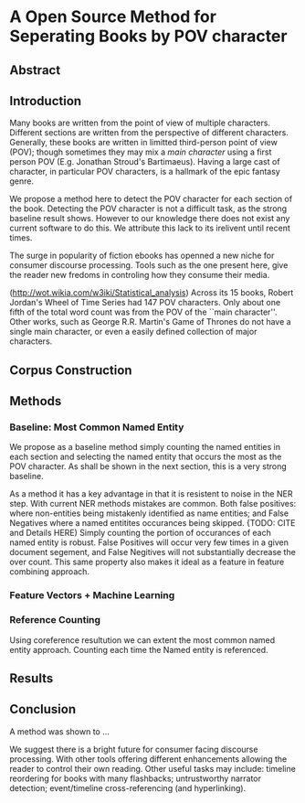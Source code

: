 # A Open Source Method for Seperating Books by POV character



## Abstract


## Introduction

Many books are written from the point of view of multiple characters. Different sections are written from the perspective of different characters. Generally, these books are written in limitted third-person point of view (POV); though sometimes they may mix a *main character* using a first person POV (E.g. Jonathan Stroud's Bartimaeus). Having a large cast of character, in particular POV characters, is a hallmark of the epic fantasy genre.

We propose a method here to detect the POV character for each section of the book. Detecting the POV character is not a difficult task, as the strong baseline result shows. However to our knowledge there does not exist any current software to do this. We attribute this lack to its irelivent until recent times.

The surge in popularity of fiction ebooks has openned a new niche for consumer discourse processing. Tools such as the one present here, give the reader new fredoms in controling how they consume their media. 



(http://wot.wikia.com/w3iki/Statistical_analysis)
Across its 15 books, Robert Jordan's Wheel of Time Series had 147 POV characters. Only about one fifth of the total word count was from the POV of the ``main character''.
Other works, such as George R.R. Martin's Game of Thrones do not have a single main character, or even a easily defined collection of major characters.

## Corpus Construction

## Methods

### Baseline: Most Common Named Entity 
We propose as a baseline method simply counting the named entities in each section and selecting the named entity that occurs the most as the POV character.
As shall be shown in the next section, this is a very strong baseline.

As a method it has a key advantage in that it is resistent to noise in the NER step.
With current NER methods mistakes are common. Both false positives: where non-entities being mistakenly identified as name entities; and False Negatives where a named entitites occurances being skipped. 
{TODO: CITE and Details HERE)
Simply counting the portion of occurances of each named entity is robust. False Positives will occur very few times in a given document segement, and False Negitives will not substantially decrease the over count. This same property also makes it ideal as a feature in feature combining approach.

### Feature Vectors + Machine Learning

### Reference  Counting
Using coreference resultution we can extent the most common named entity approach.
Counting each time the Named entity is referenced.



## Results 

## Conclusion

A method was shown to ...

We suggest there is a bright future for consumer facing discourse processing.
With other tools offering different enhancements allowing the reader to control their own reading.
Other useful tasks may include: timeline reordering for books with many flashbacks; untrustworthy narrator detection; event/timeline cross-referencing (and hyperlinking).